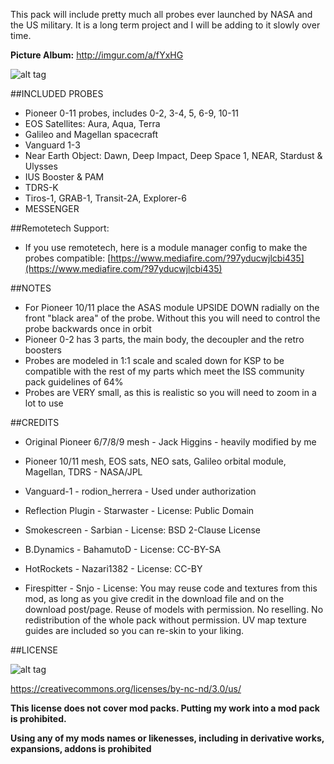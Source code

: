 This pack will include pretty much all probes ever launched by NASA and the US military. It is a long term project and I will be adding to it slowly over time.

**Picture Album:** http://imgur.com/a/fYxHG

![alt tag](http://i.imgur.com/Ald1FDD.png)

##INCLUDED PROBES

* Pioneer 0-11 probes, includes 0-2, 3-4, 5, 6-9, 10-11
* EOS Satellites: Aura, Aqua, Terra
* Galileo and Magellan spacecraft
* Vanguard 1-3
* Near Earth Object: Dawn, Deep Impact, Deep Space 1, NEAR, Stardust & Ulysses
* IUS Booster & PAM
* TDRS-K
* Tiros-1, GRAB-1, Transit-2A, Explorer-6
* MESSENGER

##Remotetech Support:
* If you use remotetech, here is a module manager config to make the probes compatible: [https://www.mediafire.com/?97yducwjlcbi435](https://www.mediafire.com/?97yducwjlcbi435)

##NOTES

* For Pioneer 10/11 place the ASAS module UPSIDE DOWN radially on the front "black area" of the probe. Without this you will need to control the probe backwards once in orbit
* Pioneer 0-2 has 3 parts, the main body, the decoupler and the retro boosters
* Probes are modeled in 1:1 scale and scaled down for KSP to be compatible with the rest of my parts which meet the ISS community pack guidelines of 64%
* Probes are VERY small, as this is realistic so you will need to zoom in a lot to use


##CREDITS

* Original Pioneer 6/7/8/9 mesh - Jack Higgins - heavily modified by me

* Pioneer 10/11 mesh, EOS sats, NEO sats, Galileo orbital module, Magellan, TDRS - NASA/JPL

* Vanguard-1 - rodion_herrera - Used under authorization

* Reflection Plugin - Starwaster - License: Public Domain

* Smokescreen - Sarbian - License: BSD 2-Clause License

* B.Dynamics - BahamutoD - License: CC-BY-SA

* HotRockets - Nazari1382 - License: CC-BY

* Firespitter - Snjo - License: You may reuse code and textures from this mod, as long as you give credit in the download file and on the download post/page. Reuse of models with permission. No reselling. No redistribution of the whole pack without permission. UV map texture guides are included so you can re-skin to your liking.

##LICENSE

![alt tag](https://licensebuttons.net/l/by-nc-nd/3.0/88x31.png)

https://creativecommons.org/licenses/by-nc-nd/3.0/us/


**This license does not cover mod packs. Putting my work into a mod pack is prohibited.**

**Using any of my mods names or likenesses, including in derivative works, expansions, addons is prohibited**
